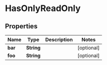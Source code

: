 
# HasOnlyReadOnly

## Properties
Name | Type | Description | Notes
------------ | ------------- | ------------- | -------------
**bar** | **String** |  |  [optional]
**foo** | **String** |  |  [optional]



